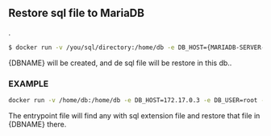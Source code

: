 ## Restore sql file to MariaDB
.
```sh
$ docker run -v /you/sql/directory:/home/db -e DB_HOST={MARIADB-SERVER-IP} -e DB_USER={MARIA-DB-USER} -e DB_PASS={MARIA-DB-PASS} -e DB_NAME={DBNAME} restore
```
{DBNAME} will be created, and de sql file will be restore in this db..

### EXAMPLE
```sh
docker run -v /home/db:/home/db -e DB_HOST=172.17.0.3 -e DB_USER=root -e DB_PASS=root -e DB_NAME=mydb restore
```

The entrypoint file will find any with sql extension file and restore that file in {DBNAME} there.

